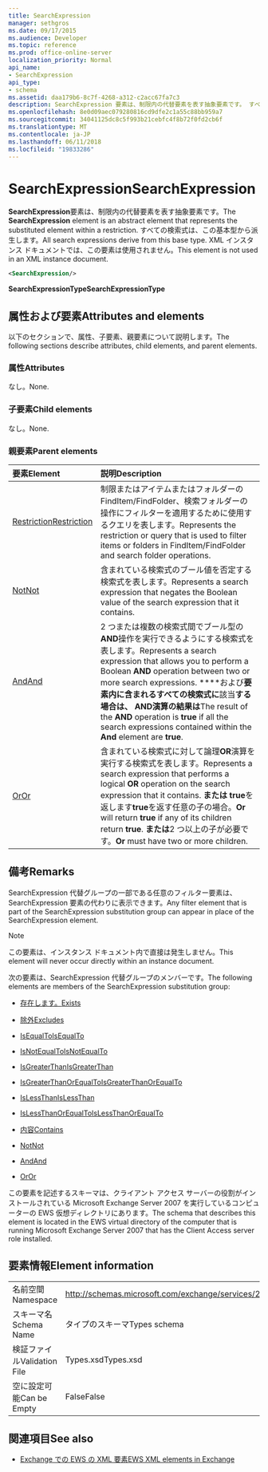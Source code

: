 ```yaml
---
title: SearchExpression
manager: sethgros
ms.date: 09/17/2015
ms.audience: Developer
ms.topic: reference
ms.prod: office-online-server
localization_priority: Normal
api_name:
- SearchExpression
api_type:
- schema
ms.assetid: daa179b6-8c7f-4268-a312-c2acc67fa7c3
description: SearchExpression 要素は、制限内の代替要素を表す抽象要素です。 すべての検索式は、この基本型から派生します。 XML インスタンス ドキュメントでは、この要素は使用されません。
ms.openlocfilehash: 8e0d09aec079280816cd9dfe2c1a55c88bb959a7
ms.sourcegitcommit: 34041125dc8c5f993b21cebfc4f8b72f0fd2cb6f
ms.translationtype: MT
ms.contentlocale: ja-JP
ms.lasthandoff: 06/11/2018
ms.locfileid: "19833286"
---
```

# <a name="searchexpression"></a><span data-ttu-id="7e9cb-105">SearchExpression</span><span class="sxs-lookup"><span data-stu-id="7e9cb-105">SearchExpression</span></span>

<span data-ttu-id="7e9cb-106">**SearchExpression**要素は、制限内の代替要素を表す抽象要素です。</span><span class="sxs-lookup"><span data-stu-id="7e9cb-106">The **SearchExpression** element is an abstract element that represents the substituted element within a restriction.</span></span> <span data-ttu-id="7e9cb-107">すべての検索式は、この基本型から派生します。</span><span class="sxs-lookup"><span data-stu-id="7e9cb-107">All search expressions derive from this base type.</span></span> <span data-ttu-id="7e9cb-108">XML インスタンス ドキュメントでは、この要素は使用されません。</span><span class="sxs-lookup"><span data-stu-id="7e9cb-108">This element is not used in an XML instance document.</span></span> 
  
```xml
<SearchExpression/>
```

 <span data-ttu-id="7e9cb-109">**SearchExpressionType**</span><span class="sxs-lookup"><span data-stu-id="7e9cb-109">**SearchExpressionType**</span></span>
## <a name="attributes-and-elements"></a><span data-ttu-id="7e9cb-110">属性および要素</span><span class="sxs-lookup"><span data-stu-id="7e9cb-110">Attributes and elements</span></span>

<span data-ttu-id="7e9cb-111">以下のセクションで、属性、子要素、親要素について説明します。</span><span class="sxs-lookup"><span data-stu-id="7e9cb-111">The following sections describe attributes, child elements, and parent elements.</span></span>
  
### <a name="attributes"></a><span data-ttu-id="7e9cb-112">属性</span><span class="sxs-lookup"><span data-stu-id="7e9cb-112">Attributes</span></span>

<span data-ttu-id="7e9cb-113">なし。</span><span class="sxs-lookup"><span data-stu-id="7e9cb-113">None.</span></span>
  
### <a name="child-elements"></a><span data-ttu-id="7e9cb-114">子要素</span><span class="sxs-lookup"><span data-stu-id="7e9cb-114">Child elements</span></span>

<span data-ttu-id="7e9cb-115">なし。</span><span class="sxs-lookup"><span data-stu-id="7e9cb-115">None.</span></span>
  
### <a name="parent-elements"></a><span data-ttu-id="7e9cb-116">親要素</span><span class="sxs-lookup"><span data-stu-id="7e9cb-116">Parent elements</span></span>

|<span data-ttu-id="7e9cb-117">**要素**</span><span class="sxs-lookup"><span data-stu-id="7e9cb-117">**Element**</span></span>|<span data-ttu-id="7e9cb-118">**説明**</span><span class="sxs-lookup"><span data-stu-id="7e9cb-118">**Description**</span></span>|
|:-----|:-----|
|[<span data-ttu-id="7e9cb-119">Restriction</span><span class="sxs-lookup"><span data-stu-id="7e9cb-119">Restriction</span></span>](restriction.md) <br/> |<span data-ttu-id="7e9cb-120">制限またはアイテムまたはフォルダーの FindItem/FindFolder、検索フォルダーの操作にフィルターを適用するために使用するクエリを表します。</span><span class="sxs-lookup"><span data-stu-id="7e9cb-120">Represents the restriction or query that is used to filter items or folders in FindItem/FindFolder and search folder operations.</span></span>  <br/> |
|[<span data-ttu-id="7e9cb-121">Not</span><span class="sxs-lookup"><span data-stu-id="7e9cb-121">Not</span></span>](not.md) <br/> |<span data-ttu-id="7e9cb-122">含まれている検索式のブール値を否定する検索式を表します。</span><span class="sxs-lookup"><span data-stu-id="7e9cb-122">Represents a search expression that negates the Boolean value of the search expression that it contains.</span></span>  <br/> |
|[<span data-ttu-id="7e9cb-123">And</span><span class="sxs-lookup"><span data-stu-id="7e9cb-123">And</span></span>](and.md) <br/> |<span data-ttu-id="7e9cb-124">2 つまたは複数の検索式間でブール型の**AND**操作を実行できるようにする検索式を表します。</span><span class="sxs-lookup"><span data-stu-id="7e9cb-124">Represents a search expression that allows you to perform a Boolean **AND** operation between two or more search expressions.</span></span> <span data-ttu-id="7e9cb-125">****および**要素内に含まれるすべての検索式に**該当**する場合は、 **AND**演算の結果は**</span><span class="sxs-lookup"><span data-stu-id="7e9cb-125">The result of the **AND** operation is **true** if all the search expressions contained within the **And** element are **true**.</span></span>  <br/> |
|[<span data-ttu-id="7e9cb-126">Or</span><span class="sxs-lookup"><span data-stu-id="7e9cb-126">Or</span></span>](or.md) <br/> |<span data-ttu-id="7e9cb-127">含まれている検索式に対して論理**OR**演算を実行する検索式を表します。</span><span class="sxs-lookup"><span data-stu-id="7e9cb-127">Represents a search expression that performs a logical **OR** operation on the search expression that it contains.</span></span> <span data-ttu-id="7e9cb-128">**または** **true**を返します**true**を返す任意の子の場合。</span><span class="sxs-lookup"><span data-stu-id="7e9cb-128">**Or** will return **true** if any of its children return **true**.</span></span> <span data-ttu-id="7e9cb-129">**または**2 つ以上の子が必要です。</span><span class="sxs-lookup"><span data-stu-id="7e9cb-129">**Or** must have two or more children.</span></span>  <br/> |
   
## <a name="remarks"></a><span data-ttu-id="7e9cb-130">備考</span><span class="sxs-lookup"><span data-stu-id="7e9cb-130">Remarks</span></span>

<span data-ttu-id="7e9cb-131">SearchExpression 代替グループの一部である任意のフィルター要素は、SearchExpression 要素の代わりに表示できます。</span><span class="sxs-lookup"><span data-stu-id="7e9cb-131">Any filter element that is part of the SearchExpression substitution group can appear in place of the SearchExpression element.</span></span>
  
> [!NOTE]
> <span data-ttu-id="7e9cb-132">この要素は、インスタンス ドキュメント内で直接は発生しません。</span><span class="sxs-lookup"><span data-stu-id="7e9cb-132">This element will never occur directly within an instance document.</span></span> 
  
<span data-ttu-id="7e9cb-133">次の要素は、SearchExpression 代替グループのメンバーです。</span><span class="sxs-lookup"><span data-stu-id="7e9cb-133">The following elements are members of the SearchExpression substitution group:</span></span>
  
- [<span data-ttu-id="7e9cb-134">存在します。</span><span class="sxs-lookup"><span data-stu-id="7e9cb-134">Exists</span></span>](exists.md)
    
- [<span data-ttu-id="7e9cb-135">除外</span><span class="sxs-lookup"><span data-stu-id="7e9cb-135">Excludes</span></span>](excludes.md)
    
- [<span data-ttu-id="7e9cb-136">IsEqualTo</span><span class="sxs-lookup"><span data-stu-id="7e9cb-136">IsEqualTo</span></span>](isequalto.md)
    
- [<span data-ttu-id="7e9cb-137">IsNotEqualTo</span><span class="sxs-lookup"><span data-stu-id="7e9cb-137">IsNotEqualTo</span></span>](isnotequalto.md)
    
- [<span data-ttu-id="7e9cb-138">IsGreaterThan</span><span class="sxs-lookup"><span data-stu-id="7e9cb-138">IsGreaterThan</span></span>](isgreaterthan.md)
    
- [<span data-ttu-id="7e9cb-139">IsGreaterThanOrEqualTo</span><span class="sxs-lookup"><span data-stu-id="7e9cb-139">IsGreaterThanOrEqualTo</span></span>](isgreaterthanorequalto.md)
    
- [<span data-ttu-id="7e9cb-140">IsLessThan</span><span class="sxs-lookup"><span data-stu-id="7e9cb-140">IsLessThan</span></span>](islessthan.md)
    
- [<span data-ttu-id="7e9cb-141">IsLessThanOrEqualTo</span><span class="sxs-lookup"><span data-stu-id="7e9cb-141">IsLessThanOrEqualTo</span></span>](islessthanorequalto.md)
    
- [<span data-ttu-id="7e9cb-142">内容</span><span class="sxs-lookup"><span data-stu-id="7e9cb-142">Contains</span></span>](contains.md)
    
- [<span data-ttu-id="7e9cb-143">Not</span><span class="sxs-lookup"><span data-stu-id="7e9cb-143">Not</span></span>](not.md)
    
- [<span data-ttu-id="7e9cb-144">And</span><span class="sxs-lookup"><span data-stu-id="7e9cb-144">And</span></span>](and.md)
    
- [<span data-ttu-id="7e9cb-145">Or</span><span class="sxs-lookup"><span data-stu-id="7e9cb-145">Or</span></span>](or.md)
    
<span data-ttu-id="7e9cb-146">この要素を記述するスキーマは、クライアント アクセス サーバーの役割がインストールされている Microsoft Exchange Server 2007 を実行しているコンピューターの EWS 仮想ディレクトリにあります。</span><span class="sxs-lookup"><span data-stu-id="7e9cb-146">The schema that describes this element is located in the EWS virtual directory of the computer that is running Microsoft Exchange Server 2007 that has the Client Access server role installed.</span></span>
  
## <a name="element-information"></a><span data-ttu-id="7e9cb-147">要素情報</span><span class="sxs-lookup"><span data-stu-id="7e9cb-147">Element information</span></span>

|||
|:-----|:-----|
|<span data-ttu-id="7e9cb-148">名前空間</span><span class="sxs-lookup"><span data-stu-id="7e9cb-148">Namespace</span></span>  <br/> |http://schemas.microsoft.com/exchange/services/2006/types  <br/> |
|<span data-ttu-id="7e9cb-149">スキーマ名</span><span class="sxs-lookup"><span data-stu-id="7e9cb-149">Schema Name</span></span>  <br/> |<span data-ttu-id="7e9cb-150">タイプのスキーマ</span><span class="sxs-lookup"><span data-stu-id="7e9cb-150">Types schema</span></span>  <br/> |
|<span data-ttu-id="7e9cb-151">検証ファイル</span><span class="sxs-lookup"><span data-stu-id="7e9cb-151">Validation File</span></span>  <br/> |<span data-ttu-id="7e9cb-152">Types.xsd</span><span class="sxs-lookup"><span data-stu-id="7e9cb-152">Types.xsd</span></span>  <br/> |
|<span data-ttu-id="7e9cb-153">空に設定可能</span><span class="sxs-lookup"><span data-stu-id="7e9cb-153">Can be Empty</span></span>  <br/> |<span data-ttu-id="7e9cb-154">False</span><span class="sxs-lookup"><span data-stu-id="7e9cb-154">False</span></span>  <br/> |
   
## <a name="see-also"></a><span data-ttu-id="7e9cb-155">関連項目</span><span class="sxs-lookup"><span data-stu-id="7e9cb-155">See also</span></span>



- [<span data-ttu-id="7e9cb-156">Exchange での EWS の XML 要素</span><span class="sxs-lookup"><span data-stu-id="7e9cb-156">EWS XML elements in Exchange</span></span>](ews-xml-elements-in-exchange.md)


